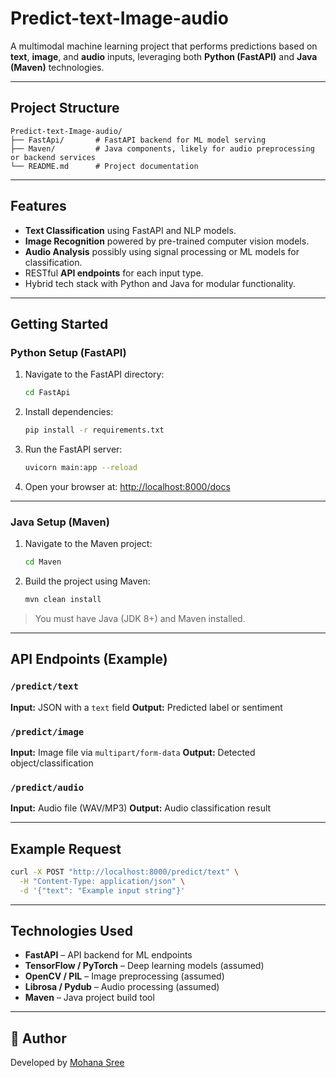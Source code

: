 # Predict-text-Image-audio

A multimodal machine learning project that performs predictions based on **text**, **image**, and **audio** inputs, leveraging both **Python (FastAPI)** and **Java (Maven)** technologies.

---

## Project Structure

```
Predict-text-Image-audio/
├── FastApi/       # FastAPI backend for ML model serving
├── Maven/         # Java components, likely for audio preprocessing or backend services
└── README.md      # Project documentation
```

---

## Features

* **Text Classification** using FastAPI and NLP models.
* **Image Recognition** powered by pre-trained computer vision models.
* **Audio Analysis** possibly using signal processing or ML models for classification.
* RESTful **API endpoints** for each input type.
* Hybrid tech stack with Python and Java for modular functionality.

---

## Getting Started

### Python Setup (FastAPI)

1. Navigate to the FastAPI directory:

   ```bash
   cd FastApi
   ```

2. Install dependencies:

   ```bash
   pip install -r requirements.txt
   ```

3. Run the FastAPI server:

   ```bash
   uvicorn main:app --reload
   ```

4. Open your browser at: [http://localhost:8000/docs](http://localhost:8000/docs)

---

### Java Setup (Maven)

1. Navigate to the Maven project:

   ```bash
   cd Maven
   ```

2. Build the project using Maven:

   ```bash
   mvn clean install
   ```

> You must have Java (JDK 8+) and Maven installed.

---

## API Endpoints (Example)

### `/predict/text`

**Input:** JSON with a `text` field
**Output:** Predicted label or sentiment

### `/predict/image`

**Input:** Image file via `multipart/form-data`
**Output:** Detected object/classification

### `/predict/audio`

**Input:** Audio file (WAV/MP3)
**Output:** Audio classification result

---

## Example Request

```bash
curl -X POST "http://localhost:8000/predict/text" \
  -H "Content-Type: application/json" \
  -d '{"text": "Example input string"}'
```

---

## Technologies Used

* **FastAPI** – API backend for ML endpoints
* **TensorFlow / PyTorch** – Deep learning models (assumed)
* **OpenCV / PIL** – Image preprocessing (assumed)
* **Librosa / Pydub** – Audio processing (assumed)
* **Maven** – Java project build tool

---

## 🙌 Author

Developed by [Mohana Sree](https://github.com/Mohana-Sree)

